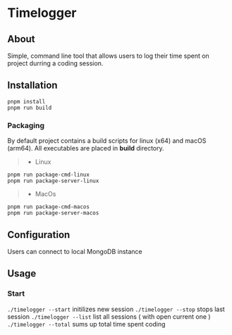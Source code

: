 # Timelogger

## About

Simple, command line tool that allows users to log their time spent on project durring a coding session.

## Installation

```
pnpm install
pnpm run build
```

### Packaging

By default project contains a build scripts for linux (x64) and macOS (arm64).
All executables are placed in **build** directory.

> -   Linux

```
pnpm run package-cmd-linux
pnpm run package-server-linux
```

> -   MacOs

```
pnpm run package-cmd-macos
pnpm run package-server-macos
```

## Configuration

Users can connect to local MongoDB instance

## Usage

### Start

`./timelogger --start` initilizes new session
`./timelogger --stop` stops last session
`./timelogger --list` list all sessions ( with open current one )
`./timelogger --total` sums up total time spent coding
